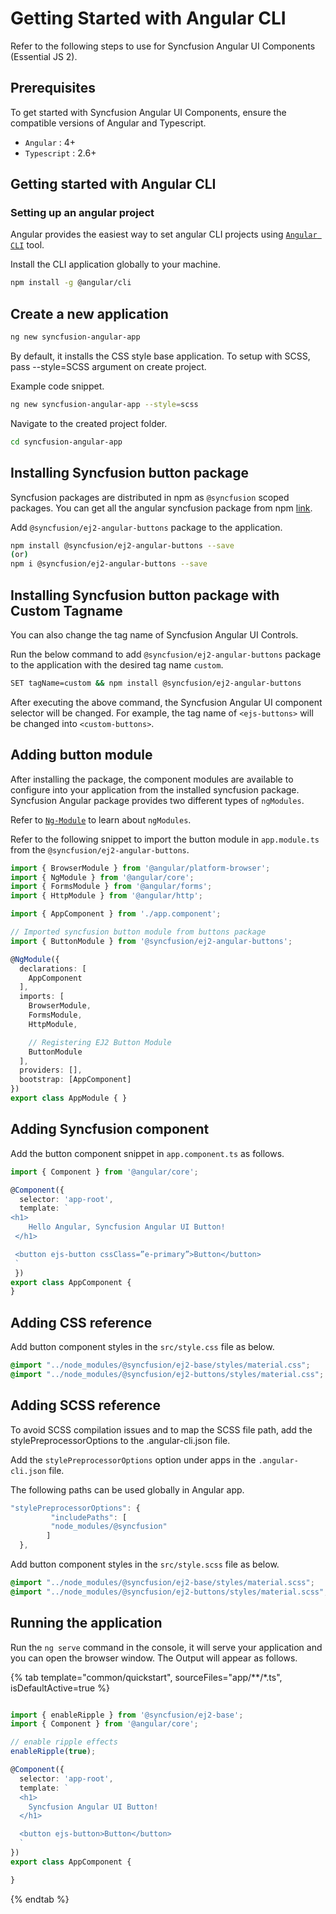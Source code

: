# Getting Started with Angular CLI

Refer to the following steps to use for Syncfusion Angular UI Components (Essential JS 2).

## Prerequisites

To get started with Syncfusion Angular UI Components, ensure the compatible versions of Angular and Typescript.

* `Angular` : 4+
* `Typescript` : 2.6+

## Getting started with Angular CLI

### Setting up an angular project

Angular provides the easiest way to set angular CLI projects using [`Angular CLI`](https://github.com/angular/angular-cli) tool.

Install the CLI application globally to your machine.

```bash
npm install -g @angular/cli
```

## Create a new application

```bash
ng new syncfusion-angular-app
```

By default, it installs the CSS style base application. To setup with SCSS, pass --style=SCSS argument on create project.

Example code snippet.

```bash
ng new syncfusion-angular-app --style=scss
```

Navigate to the created project folder.

```bash
cd syncfusion-angular-app
```

## Installing Syncfusion button package

Syncfusion packages are distributed in npm as `@syncfusion` scoped packages. You can get all the angular syncfusion package from npm [link]( https://www.npmjs.com/search?q=%40syncfusion%2Fej2-angular- ).

Add `@syncfusion/ej2-angular-buttons` package to the application.

```bash
npm install @syncfusion/ej2-angular-buttons --save
(or)
npm i @syncfusion/ej2-angular-buttons --save
```

## Installing Syncfusion button package with Custom Tagname

You can also change the tag name of Syncfusion Angular UI Controls. 

Run the below command to add `@syncfusion/ej2-angular-buttons` package to the application with the desired tag name `custom`.

```bash
SET tagName=custom && npm install @syncfusion/ej2-angular-buttons
```
After executing the above command, the Syncfusion Angular UI component selector will be changed. For example, the tag name of `<ejs-buttons>` will be changed into `<custom-buttons>`.

## Adding button module

After installing the package, the component modules are available to configure into your application from the installed syncfusion package. Syncfusion Angular package provides two different types of `ngModules`.

Refer to [`Ng-Module`](https://ej2.syncfusion.com/angular/documentation/common/ng-module.html) to learn about `ngModules`.

Refer to the following snippet to import the button module in `app.module.ts` from the `@syncfusion/ej2-angular-buttons`.

```typescript
import { BrowserModule } from '@angular/platform-browser';
import { NgModule } from '@angular/core';
import { FormsModule } from '@angular/forms';
import { HttpModule } from '@angular/http';

import { AppComponent } from './app.component';

// Imported syncfusion button module from buttons package
import { ButtonModule } from '@syncfusion/ej2-angular-buttons';

@NgModule({
  declarations: [
    AppComponent
  ],
  imports: [
    BrowserModule,
    FormsModule,
    HttpModule,

    // Registering EJ2 Button Module
    ButtonModule
  ],
  providers: [],
  bootstrap: [AppComponent]
})
export class AppModule { }
```

## Adding Syncfusion component

Add the button component snippet in `app.component.ts` as follows.

```typescript
import { Component } from '@angular/core';

@Component({
  selector: 'app-root',
  template: `
<h1>
    Hello Angular, Syncfusion Angular UI Button!
 </h1>

 <button ejs-button cssClass=”e-primary”>Button</button>
 `
 })
export class AppComponent {
}
```

## Adding CSS reference

Add button component styles in the `src/style.css` file as below.


```css
@import "../node_modules/@syncfusion/ej2-base/styles/material.css";
@import "../node_modules/@syncfusion/ej2-buttons/styles/material.css";
```
## Adding SCSS reference

To avoid SCSS compilation issues and to map the SCSS file path, add the stylePreprocessorOptions to the .angular-cli.json file.

Add the `stylePreprocessorOptions` option under apps in the `.angular-cli.json` file.

The following paths can be used globally in Angular app.

```typescript
"stylePreprocessorOptions": {
         "includePaths": [
         "node_modules/@syncfusion"
        ]
  },
```
Add button component styles in the `src/style.scss` file as below.

```css
@import "../node_modules/@syncfusion/ej2-base/styles/material.scss";
@import "../node_modules/@syncfusion/ej2-buttons/styles/material.scss";
```

## Running the application

Run the `ng serve` command in the console, it will serve your application and you can open the browser window. The Output will appear as follows.

{% tab template="common/quickstart", sourceFiles="app/**/*.ts", isDefaultActive=true %}

```typescript

import { enableRipple } from '@syncfusion/ej2-base';
import { Component } from '@angular/core';

// enable ripple effects
enableRipple(true);

@Component({
  selector: 'app-root',
  template: `
  <h1>
    Syncfusion Angular UI Button!
  </h1>

  <button ejs-button>Button</button>
  `
})
export class AppComponent {

}

```

{% endtab %}